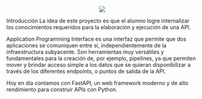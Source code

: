 <p align=center><img src=https://d31uz8lwfmyn8g.cloudfront.net/Assets/logo-henry-white-lg.png><p>
Introducción
La idea de este proyecto es que el alumno logre internalizar los conocimientos requeridos para la elaboración y ejecución de una API.

Application Programming Interface es una interfaz que permite que dos aplicaciones se comuniquen entre sí, independientemente de la infraestructura subyacente. Son herramientas muy versátiles y fundamentales para la creación de, por ejemplo, pipelines, ya que permiten mover y brindar acceso simple a los datos que se quieran disponibilizar a través de los diferentes endpoints, o puntos de salida de la API.

Hoy en día contamos con FastAPI, un web framework moderno y de alto rendimiento para construir APIs con Python.
